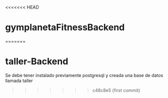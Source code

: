 <<<<<<< HEAD
# gymplanetaFitnessBackend
=======
# taller-Backend

Se debe tener instalado previamente postgresql y creada una base de datos llamada taller
>>>>>>> c48c8e5 (first commit)
